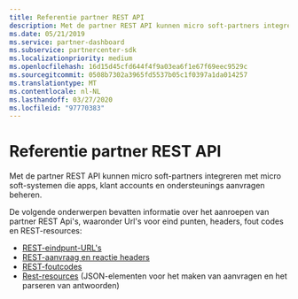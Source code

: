 ```yaml
---
title: Referentie partner REST API
description: Met de partner REST API kunnen micro soft-partners integreren met micro soft-systemen die apps, klant accounts en ondersteunings aanvragen beheren.
ms.date: 05/21/2019
ms.service: partner-dashboard
ms.subservice: partnercenter-sdk
ms.localizationpriority: medium
ms.openlocfilehash: 16d15d45cfd644f4f9a03ea6f1e67f69eec9529c
ms.sourcegitcommit: 0508b7302a3965fd5537b05c1f0397a1da014257
ms.translationtype: MT
ms.contentlocale: nl-NL
ms.lasthandoff: 03/27/2020
ms.locfileid: "97770383"
---
```

# <a name="partner-rest-api-reference"></a>Referentie partner REST API

Met de partner REST API kunnen micro soft-partners integreren met micro soft-systemen die apps, klant accounts en ondersteunings aanvragen beheren.

De volgende onderwerpen bevatten informatie over het aanroepen van partner REST Api's, waaronder Url's voor eind punten, headers, fout codes en REST-resources:

* [REST-eindpunt-URL's](rest-urls.md)
* [REST-aanvraag en reactie headers](headers.md)
* [REST-foutcodes](error-codes.md)
* [Rest-resources](rest-resources.md) (JSON-elementen voor het maken van aanvragen en het parseren van antwoorden)